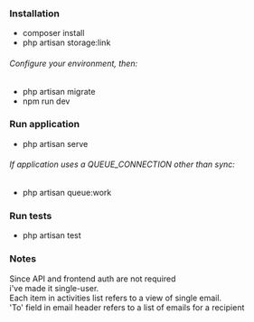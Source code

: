### Installation
* composer install  
* php artisan storage:link  
###### Configure your environment, then:
* php artisan migrate  
* npm run dev
### Run application
* php artisan serve  
  
###### If application uses a QUEUE_CONNECTION other than sync:
* php artisan queue:work  
### Run tests
* php artisan test
### Notes
Since API and frontend auth are not required  
i've made it single-user.  
Each item in activities list refers to a view of single email.  
'To' field in email header refers to a list of emails for a recipient
